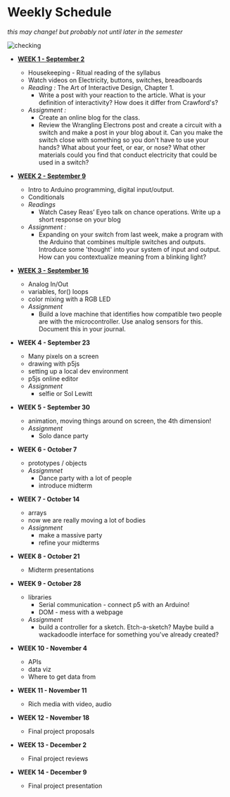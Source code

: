 # Weekly Schedule

_this may change! but probably not until later in the semester_

![checking](https://media0.giphy.com/media/l2YWxPbinlJYX5zMc/giphy.gif)

* **[WEEK 1 - September 2](week1/index.md)**
  * Housekeeping - Ritual reading of the syllabus
  * Watch videos on Electricity, buttons, switches, breadboards
  * _Reading :_ The Art of Interactive Design, Chapter 1.
    * Write a post with your reaction to the article. What is your definition of interactivity? How does it differ from Crawford's?
  * _Assignment :_
    * Create an online blog for the class.
    * Review the Wrangling Electrons post and create a circuit with a switch and make a post in your blog about it. Can you make the switch close with something so you don't have to use your hands? What about your feet, or ear, or nose? What other materials could you find that conduct electricity that could be used in a switch?
    
* **[WEEK 2 - September 9](week2/index.md)**
  * Intro to Arduino programming, digital input/output. 
  * Conditionals
  * _Readings_
    * Watch Casey Reas’ Eyeo talk on chance operations. Write up a short response on your blog
  * _Assignment :_
    * Expanding on your switch from last week, make a program with the Arduino that combines multiple switches and outputs. Introduce some 'thought' into your system of input and output. How can you contextualize meaning from a blinking light?

* **[WEEK 3 - September 16](week3/index.md)**
  * Analog In/Out 
  * variables, for() loops
  * color mixing with a RGB LED
  * _Assignment_
    * Build a love machine that identifies how compatible two people are with the microcontroller. Use analog sensors for this. Document this in your journal.
    
* **WEEK 4 - September 23**
  * Many pixels on a screen
  * drawing with p5js
  * setting up a local dev environment
  * p5js online editor
  * _Assignment_
    * selfie or Sol Lewitt
    
* **WEEK 5 - September 30**
  * animation, moving things around on screen, the 4th dimension!
  * _Assignment_
    * Solo dance party
  
* **WEEK 6 - October 7**
  * prototypes / objects
  * _Assignmnet_
    * Dance party with a lot of people
    * introduce midterm
    
* **WEEK 7 - October 14**
  * arrays
  * now we are really moving a lot of bodies
  * _Assignment_
    * make a massive party
    * refine your midterms
    
* **WEEK 8 - October 21**   
  * Midterm presentations
    
* **WEEK 9 - October 28**
  * libraries
    * Serial communication - connect p5 with an Arduino!
    * DOM - mess with a webpage
  * _Assignment_
    * build a controller for a sketch. Etch-a-sketch? Maybe build a wackadoodle interface for something you've already created?
    
* **WEEK 10 - November 4**
  * APIs
  * data viz
  * Where to get data from
    
* **WEEK 11 - November 11**
  * Rich media with video, audio
 
* **WEEK 12 - November 18**
  * Final project proposals
    
* **WEEK 13 - December 2**
  * Final project reviews
    
* **WEEK 14 - December 9**
  * Final project presentation
